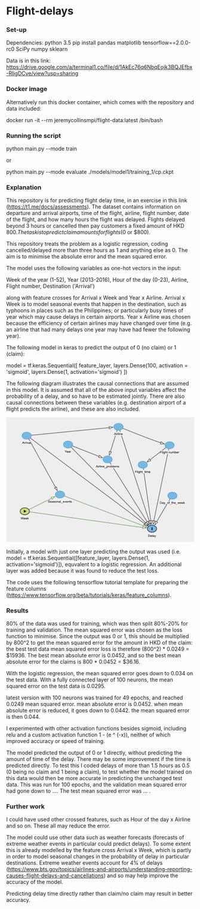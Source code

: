 # Flight-delays
### Set-up


Dependencies:
python 3.5
pip install pandas matplotlib tensorflow==2.0.0-rc0 SciPy numpy sklearn

Data is in this link: https://drive.google.com/a/terminal1.co/file/d/1AkEc76q6NbqEojk3BQJEfbx-RIigDCve/view?usp=sharing

### Docker image


Alternatively run this docker container, which comes with the repository and data included:

docker run -it --rm jeremycollinsmpi/flight-data:latest /bin/bash


### Running the script



python main.py --mode train

or 

python main.py --mode evaluate ./models/model1/training_1/cp.ckpt

### Explanation

This repository is for predicting flight delay time, in an exercise in this link (https://t1.me/docs/assessments).  The dataset contains information on departure and arrival airports, time of the flight, airline, flight number, date of the flight, and how many hours the flight was delayed.  Flights delayed beyond 3 hours or cancelled then pay customers a fixed amount of HKD $800.  The task is to predict claim amounts for flights ($0 or $800).

This repository treats the problem as a logistic regression, coding cancelled/delayed more than three hours as 1 and anything else as 0.  The aim is to minimise the absolute error and the mean squared error.  

The model uses the following variables as one-hot vectors in the input:

Week of the year (1-52), Year (2013-2016), Hour of the day (0-23), Airline, Flight number, Destination ('Arrival')

along with feature crosses for Arrival x Week and Year x Airline.  Arrival x Week is to model seasonal events that happen in the destination, such as typhoons in places such as the Philippines; or particularly busy times of year which may cause delays in certain airports.  Year x Airline was chosen because the efficiency of certain airlines may have changed over time (e.g. an airline that had many delays one year may have had fewer the following year).

The following model in keras to predict the output of 0 (no claim) or 1 (claim):

  model = tf.keras.Sequential([
    feature_layer,
    layers.Dense(100, activation = 'sigmoid',
    layers.Dense(1, activation='sigmoid')
  ])
 
The following diagram illustrates the causal connections that are assumed in this model.  It is assumed that all of the above input variables affect the probability of a delay, and so have to be estimated jointly.  There are also causal connections between these variables (e.g. destination airport of a flight predicts the airline), and these are also included.

![alt text](https://github.com/JeremyCollinsMPI/Flight-delays/blob/master/dag1.png)

Initially, a model with just one layer predicting the output was used (i.e. model = tf.keras.Sequential([feature_layer, layers.Dense(1, activation='sigmoid')]), equvalent to a logistic regression.  An additional layer was added because it was found to reduce the test loss.

The code uses the following tensorflow tutorial template for preparing the feature columns (https://www.tensorflow.org/beta/tutorials/keras/feature_columns).

### Results

80% of the data was used for training, which was then split 80%-20% for training and validation.  The mean squared error was chosen as the loss function to minimise.  Since the output was 0 or 1, this should be multiplied by 800^2 to get the mean squared error for the amount in HKD of the claim: the best test data mean squared error loss is therefore (800^2) * 0.0249 = $15936.  The best mean absolute error is 0.0452, and so the best mean absolute error for the claims is 800 * 0.0452 = $36.16.

With the logistic regression, the mean squared error goes down to 0.034 on the test data.  With a fully connected layer of 100 neurons, the mean squared error on the test data is 0.0295.    

latest version with 100 neurons was trained for 49 epochs, and reached 0.0249 mean squared error. mean absolute error is 0.0452. 
when mean absolute error is reduced, it goes down to 0.0442.  the mean squared error is then 0.044.

I experimented with other activation functions besides sigmoid, including relu and a custom activation function 1 - (e ^ (-x)), neither of which improved accuracy or speed of training.

The model predicted the output of 0 or 1 directly, without predicting the amount of time of the delay.  There may be some improvement if the time is predicted directly.  To test this I coded delays of more than 1.5 hours as 0.5 (0 being no claim and 1 being a claim), to test whether the model trained on this data would then be more accurate in predicting the unchanged test data.  This was run for 100 epochs, and the validation mean squared error had gone down to ....  The test mean squared error was ... .  

### Further work

I could have used other crossed features, such as Hour of the day x Airline and so on.  These all may reduce the error.

The model could use other data such as weather forecasts (forecasts of extreme weather events in particular could predict delays).  To some extent this is already modelled by the feature cross Arrival x Week, which is partly in order to model seasonal changes in the probability of delay in particular destinations.  Extreme weather events account for 4% of delays (https://www.bts.gov/topics/airlines-and-airports/understanding-reporting-causes-flight-delays-and-cancellations) and so may help improve the accuracy of the model.

Predicting delay time directly rather than claim/no claim may result in better accuracy.  




